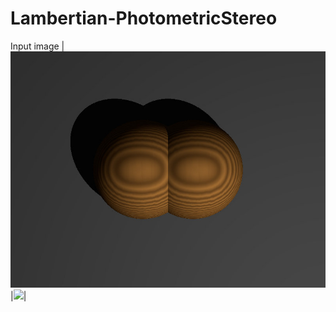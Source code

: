 # Lambertian-PhotometricStereo

Input image
|![](https://github.com/elerac/Lambertian-PhotometricStereo/blob/manuscript/target.jpg)|![](https://github.com/elerac/Lambertian-PhotometricStereo/blob/manuscript/target.jpg>)|
